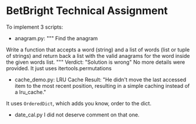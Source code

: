 BetBright Technical Assignment
==============================

To implement 3 scripts:

* anagram.py:
"""
Find the anagram

Write a function that accepts a word (string) and a list of words (list or tuple of strings) and return
back a list with the valid anagrams for the word inside the given words list.
"""
Verdict: "Solution is wrong"
No more details were provided.
It just uses itertools.permutations

* cache_demo.py: LRU Cache
Result: "He didn't move the last accessed item to the most recent position, resulting in a simple caching instead of a lru_cache."

It uses ``OrderedDict``, which adds you know, order to the dict.

* date_cal.py
I did not deserve comment on that one.
